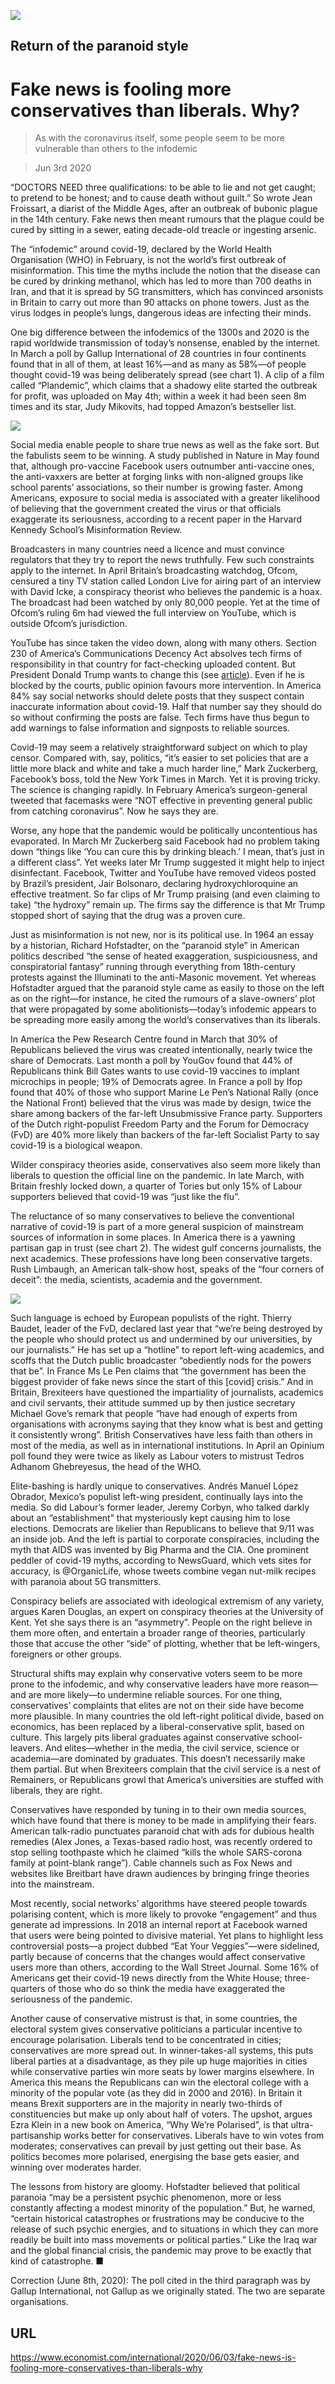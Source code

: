 ![](./images/20200606_IRD001_0.jpg)

## Return of the paranoid style

# Fake news is fooling more conservatives than liberals. Why?

> As with the coronavirus itself, some people seem to be more vulnerable than others to the infodemic

> Jun 3rd 2020

“DOCTORS NEED three qualifications: to be able to lie and not get caught; to pretend to be honest; and to cause death without guilt.” So wrote Jean Froissart, a diarist of the Middle Ages, after an outbreak of bubonic plague in the 14th century. Fake news then meant rumours that the plague could be cured by sitting in a sewer, eating decade-old treacle or ingesting arsenic.

The “infodemic” around covid-19, declared by the World Health Organisation (WHO) in February, is not the world’s first outbreak of misinformation. This time the myths include the notion that the disease can be cured by drinking methanol, which has led to more than 700 deaths in Iran, and that it is spread by 5G transmitters, which has convinced arsonists in Britain to carry out more than 90 attacks on phone towers. Just as the virus lodges in people’s lungs, dangerous ideas are infecting their minds.

One big difference between the infodemics of the 1300s and 2020 is the rapid worldwide transmission of today’s nonsense, enabled by the internet. In March a poll by Gallup International of 28 countries in four continents found that in all of them, at least 16%—and as many as 58%—of people thought covid-19 was being deliberately spread (see chart 1). A clip of a film called “Plandemic”, which claims that a shadowy elite started the outbreak for profit, was uploaded on May 4th; within a week it had been seen 8m times and its star, Judy Mikovits, had topped Amazon’s bestseller list.



![](./images/20200606_IRC805.png)

Social media enable people to share true news as well as the fake sort. But the fabulists seem to be winning. A study published in Nature in May found that, although pro-vaccine Facebook users outnumber anti-vaccine ones, the anti-vaxxers are better at forging links with non-aligned groups like school parents’ associations, so their number is growing faster. Among Americans, exposure to social media is associated with a greater likelihood of believing that the government created the virus or that officials exaggerate its seriousness, according to a recent paper in the Harvard Kennedy School’s Misinformation Review.

Broadcasters in many countries need a licence and must convince regulators that they try to report the news truthfully. Few such constraints apply to the internet. In April Britain’s broadcasting watchdog, Ofcom, censured a tiny TV station called London Live for airing part of an interview with David Icke, a conspiracy theorist who believes the pandemic is a hoax. The broadcast had been watched by only 80,000 people. Yet at the time of Ofcom’s ruling 6m had viewed the full interview on YouTube, which is outside Ofcom’s jurisdiction.

YouTube has since taken the video down, along with many others. Section 230 of America’s Communications Decency Act absolves tech firms of responsibility in that country for fact-checking uploaded content. But President Donald Trump wants to change this (see [article](https://www.economist.com//international/2020/06/04/donald-trump-has-reignited-a-debate-about-regulating-speech-online)). Even if he is blocked by the courts, public opinion favours more intervention. In America 84% say social networks should delete posts that they suspect contain inaccurate information about covid-19. Half that number say they should do so without confirming the posts are false. Tech firms have thus begun to add warnings to false information and signposts to reliable sources.

Covid-19 may seem a relatively straightforward subject on which to play censor. Compared with, say, politics, “it’s easier to set policies that are a little more black and white and take a much harder line,” Mark Zuckerberg, Facebook’s boss, told the New York Times in March. Yet it is proving tricky. The science is changing rapidly. In February America’s surgeon-general tweeted that facemasks were “NOT effective in preventing general public from catching coronavirus”. Now he says they are.

Worse, any hope that the pandemic would be politically uncontentious has evaporated. In March Mr Zuckerberg said Facebook had no problem taking down “things like ‘You can cure this by drinking bleach.’ I mean, that’s just in a different class”. Yet weeks later Mr Trump suggested it might help to inject disinfectant. Facebook, Twitter and YouTube have removed videos posted by Brazil’s president, Jair Bolsonaro, declaring hydroxychloroquine an effective treatment. So far clips of Mr Trump praising (and even claiming to take) “the hydroxy” remain up. The firms say the difference is that Mr Trump stopped short of saying that the drug was a proven cure.

Just as misinformation is not new, nor is its political use. In 1964 an essay by a historian, Richard Hofstadter, on the “paranoid style” in American politics described “the sense of heated exaggeration, suspiciousness, and conspiratorial fantasy” running through everything from 18th-century protests against the Illuminati to the anti-Masonic movement. Yet whereas Hofstadter argued that the paranoid style came as easily to those on the left as on the right—for instance, he cited the rumours of a slave-owners’ plot that were propagated by some abolitionists—today’s infodemic appears to be spreading more easily among the world’s conservatives than its liberals.

In America the Pew Research Centre found in March that 30% of Republicans believed the virus was created intentionally, nearly twice the share of Democrats. Last month a poll by YouGov found that 44% of Republicans think Bill Gates wants to use covid-19 vaccines to implant microchips in people; 19% of Democrats agree. In France a poll by Ifop found that 40% of those who support Marine Le Pen’s National Rally (once the National Front) believed that the virus was made by design, twice the share among backers of the far-left Unsubmissive France party. Supporters of the Dutch right-populist Freedom Party and the Forum for Democracy (FvD) are 40% more likely than backers of the far-left Socialist Party to say covid-19 is a biological weapon.

Wilder conspiracy theories aside, conservatives also seem more likely than liberals to question the official line on the pandemic. In late March, with Britain freshly locked down, a quarter of Tories but only 15% of Labour supporters believed that covid-19 was “just like the flu”.

The reluctance of so many conservatives to believe the conventional narrative of covid-19 is part of a more general suspicion of mainstream sources of information in some places. In America there is a yawning partisan gap in trust (see chart 2). The widest gulf concerns journalists, the next academics. These professions have long been conservative targets. Rush Limbaugh, an American talk-show host, speaks of the “four corners of deceit”: the media, scientists, academia and the government.



![](./images/20200606_IRC806_0.png)

Such language is echoed by European populists of the right. Thierry Baudet, leader of the FvD, declared last year that “we’re being destroyed by the people who should protect us and undermined by our universities, by our journalists.” He has set up a “hotline” to report left-wing academics, and scoffs that the Dutch public broadcaster “obediently nods for the powers that be”. In France Ms Le Pen claims that “the government has been the biggest provider of fake news since the start of this [covid] crisis.” And in Britain, Brexiteers have questioned the impartiality of journalists, academics and civil servants, their attitude summed up by then justice secretary Michael Gove’s remark that people “have had enough of experts from organisations with acronyms saying that they know what is best and getting it consistently wrong”. British Conservatives have less faith than others in most of the media, as well as in international institutions. In April an Opinium poll found they were twice as likely as Labour voters to mistrust Tedros Adhanom Ghebreyesus, the head of the WHO.

Elite-bashing is hardly unique to conservatives. Andrés Manuel López Obrador, Mexico’s populist left-wing president, continually lays into the media. So did Labour’s former leader, Jeremy Corbyn, who talked darkly about an “establishment” that mysteriously kept causing him to lose elections. Democrats are likelier than Republicans to believe that 9/11 was an inside job. And the left is partial to corporate conspiracies, including the myth that AIDS was invented by Big Pharma and the CIA. One prominent peddler of covid-19 myths, according to NewsGuard, which vets sites for accuracy, is @OrganicLife, whose tweets combine vegan nut-milk recipes with paranoia about 5G transmitters.

Conspiracy beliefs are associated with ideological extremism of any variety, argues Karen Douglas, an expert on conspiracy theories at the University of Kent. Yet she says there is an “asymmetry”. People on the right believe in them more often, and entertain a broader range of theories, particularly those that accuse the other “side” of plotting, whether that be left-wingers, foreigners or other groups.

Structural shifts may explain why conservative voters seem to be more prone to the infodemic, and why conservative leaders have more reason—and are more likely—to undermine reliable sources. For one thing, conservatives’ complaints that elites are not on their side have become more plausible. In many countries the old left-right political divide, based on economics, has been replaced by a liberal-conservative split, based on culture. This largely pits liberal graduates against conservative school-leavers. And elites—whether in the media, the civil service, science or academia—are dominated by graduates. This doesn’t necessarily make them partial. But when Brexiteers complain that the civil service is a nest of Remainers, or Republicans growl that America’s universities are stuffed with liberals, they are right.

Conservatives have responded by tuning in to their own media sources, which have found that there is money to be made in amplifying their fears. American talk-radio punctuates paranoid chat with ads for dubious health remedies (Alex Jones, a Texas-based radio host, was recently ordered to stop selling toothpaste which he claimed “kills the whole SARS-corona family at point-blank range”). Cable channels such as Fox News and websites like Breitbart have drawn audiences by bringing fringe theories into the mainstream.

Most recently, social networks’ algorithms have steered people towards polarising content, which is more likely to provoke “engagement” and thus generate ad impressions. In 2018 an internal report at Facebook warned that users were being pointed to divisive material. Yet plans to highlight less controversial posts—a project dubbed “Eat Your Veggies”—were sidelined, partly because of concerns that the changes would affect conservative users more than others, according to the Wall Street Journal. Some 16% of Americans get their covid-19 news directly from the White House; three-quarters of those who do so think the media have exaggerated the seriousness of the pandemic.

Another cause of conservative mistrust is that, in some countries, the electoral system gives conservative politicians a particular incentive to encourage polarisation. Liberals tend to be concentrated in cities; conservatives are more spread out. In winner-takes-all systems, this puts liberal parties at a disadvantage, as they pile up huge majorities in cities while conservative parties win more seats by lower margins elsewhere. In America this means the Republicans can win the electoral college with a minority of the popular vote (as they did in 2000 and 2016). In Britain it means Brexit supporters are in the majority in nearly two-thirds of constituencies but make up only about half of voters. The upshot, argues Ezra Klein in a new book on America, “Why We’re Polarised”, is that ultra-partisanship works better for conservatives. Liberals have to win votes from moderates; conservatives can prevail by just getting out their base. As politics becomes more polarised, energising the base gets easier, and winning over moderates harder.

The lessons from history are gloomy. Hofstadter believed that political paranoia “may be a persistent psychic phenomenon, more or less constantly affecting a modest minority of the population.” But, he warned, “certain historical catastrophes or frustrations may be conducive to the release of such psychic energies, and to situations in which they can more readily be built into mass movements or political parties.” Like the Iraq war and the global financial crisis, the pandemic may prove to be exactly that kind of catastrophe. ■

Correction (June 8th, 2020): The poll cited in the third paragraph was by Gallup International, not Gallup as we originally stated. The two are separate organisations.

## URL

https://www.economist.com/international/2020/06/03/fake-news-is-fooling-more-conservatives-than-liberals-why
